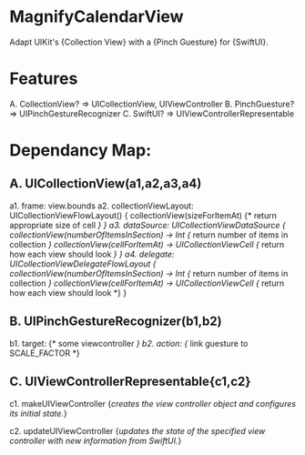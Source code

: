 MagnifyCalendarView
===================
Adapt UIKit's {Collection View} with a {Pinch Guesture} for {SwiftUI}.

Features
=========
A. CollectionView? => UICollectionView, UIViewController
B. PinchGuesture? => UIPinchGestureRecognizer
C. SwiftUI? => UIViewControllerRepresentable

Dependancy Map:
========================

A. UICollectionView(a1,a2,a3,a4)
------------------------------
a1. frame: view.bounds
a2. collectionViewLayout:
    UICollectionViewFlowLayout() {
        collectionView(sizeForItemAt)
            {* return appropriate size of cell *}
    } 
a3. dataSource:
    UICollectionViewDataSource {
        collectionView(numberOfItemsInSection) -> Int 
            {* return number of items in collection *}
        collectionView(cellForItemAt) -> UICollectionViewCell
            {* return how each view should look *}
    }
a4. delegate:
    UICollectionViewDelegateFlowLayout {
        collectionView(numberOfItemsInSection) -> Int 
            {* return number of items in collection *}
        collectionView(cellForItemAt) -> UICollectionViewCell
            {* return how each view should look *}
    }

B. UIPinchGestureRecognizer(b1,b2) 
------------------------------
b1. target: 
        {* some viewcontroller *}
b2. action: 
        {* link guesture to SCALE_FACTOR *} 


C. UIViewControllerRepresentable{c1,c2} 
-------------------------------------------
c1. makeUIViewController 
        {*creates the view controller object and configures its initial state.*}
    
c2. updateUIViewController 
        {*updates the state of the specified view controller with new information from SwiftUI.*}
    
